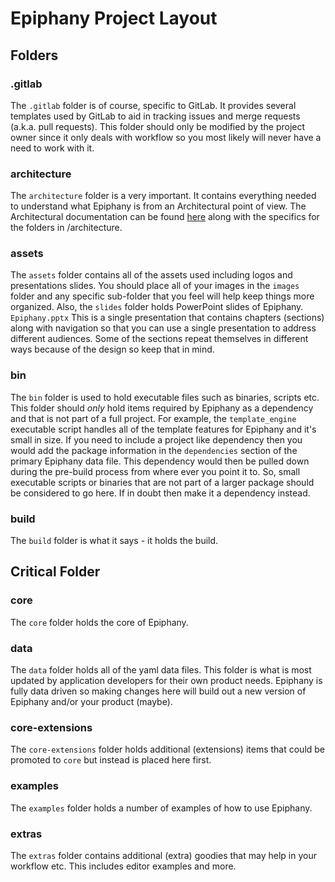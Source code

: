 # Epiphany Project Layout

## Folders

### .gitlab

The `.gitlab` folder is of course, specific to GitLab. It provides several templates used by GitLab to aid in tracking issues and merge requests (a.k.a. pull requests). This folder should only be modified by the project owner since it only deals with workflow so you most likely will never have a need to work with it.

### architecture

The `architecture` folder is a very important. It contains everything needed to understand what Epiphany is from an Architectural point of view. The Architectural documentation can be found [here](/architecture/docs/index.md) along with the specifics for the folders in /architecture.

### assets

The `assets` folder contains all of the assets used including logos and presentations slides. You should place all of your images in the `images` folder and any specific sub-folder that you feel will help keep things more organized. Also, the `slides` folder holds PowerPoint slides of Epiphany. `Epiphany.pptx` This is a single presentation that contains chapters (sections) along with navigation so that you can use a single presentation to address different audiences. Some of the sections repeat themselves in different ways because of the design so keep that in mind.

### bin

The `bin` folder is used to hold executable files such as binaries, scripts etc. This folder should *only* hold items required by Epiphany as a dependency and that is not part of a full project. For example, the `template_engine` executable script handles all of the template features for Epiphany and it's small in size. If you need to include a project like dependency then you would add the package information in the `dependencies` section of the primary Epiphany data file. This dependency would then be pulled down during the pre-build process from where ever you point it to. So, small executable scripts or binaries that are not part of a larger package should be considered to go here. If in doubt then make it a dependency instead.

### build

The `build` folder is what it says - it holds the build.

## Critical Folder

### core

The `core` folder holds the core of Epiphany.

### data

The `data` folder holds all of the yaml data files. This folder is what is most updated by application developers for their own product needs. Epiphany is fully data driven so making changes here will build out a new version of Epiphany and/or your product (maybe).

### core-extensions

The `core-extensions` folder holds additional (extensions) items that could be promoted to `core` but instead is placed here first.

### examples

The `examples` folder holds a number of examples of how to use Epiphany.

### extras

The `extras` folder contains additional (extra) goodies that may help in your workflow etc. This includes editor examples and more.
